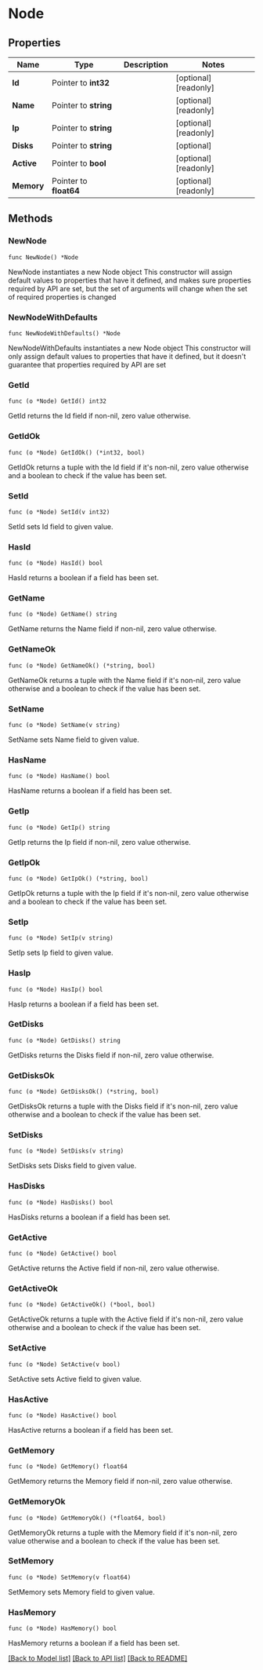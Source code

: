 # Node

## Properties

Name | Type | Description | Notes
------------ | ------------- | ------------- | -------------
**Id** | Pointer to **int32** |  | [optional] [readonly] 
**Name** | Pointer to **string** |  | [optional] [readonly] 
**Ip** | Pointer to **string** |  | [optional] [readonly] 
**Disks** | Pointer to **string** |  | [optional] 
**Active** | Pointer to **bool** |  | [optional] [readonly] 
**Memory** | Pointer to **float64** |  | [optional] [readonly] 

## Methods

### NewNode

`func NewNode() *Node`

NewNode instantiates a new Node object
This constructor will assign default values to properties that have it defined,
and makes sure properties required by API are set, but the set of arguments
will change when the set of required properties is changed

### NewNodeWithDefaults

`func NewNodeWithDefaults() *Node`

NewNodeWithDefaults instantiates a new Node object
This constructor will only assign default values to properties that have it defined,
but it doesn't guarantee that properties required by API are set

### GetId

`func (o *Node) GetId() int32`

GetId returns the Id field if non-nil, zero value otherwise.

### GetIdOk

`func (o *Node) GetIdOk() (*int32, bool)`

GetIdOk returns a tuple with the Id field if it's non-nil, zero value otherwise
and a boolean to check if the value has been set.

### SetId

`func (o *Node) SetId(v int32)`

SetId sets Id field to given value.

### HasId

`func (o *Node) HasId() bool`

HasId returns a boolean if a field has been set.

### GetName

`func (o *Node) GetName() string`

GetName returns the Name field if non-nil, zero value otherwise.

### GetNameOk

`func (o *Node) GetNameOk() (*string, bool)`

GetNameOk returns a tuple with the Name field if it's non-nil, zero value otherwise
and a boolean to check if the value has been set.

### SetName

`func (o *Node) SetName(v string)`

SetName sets Name field to given value.

### HasName

`func (o *Node) HasName() bool`

HasName returns a boolean if a field has been set.

### GetIp

`func (o *Node) GetIp() string`

GetIp returns the Ip field if non-nil, zero value otherwise.

### GetIpOk

`func (o *Node) GetIpOk() (*string, bool)`

GetIpOk returns a tuple with the Ip field if it's non-nil, zero value otherwise
and a boolean to check if the value has been set.

### SetIp

`func (o *Node) SetIp(v string)`

SetIp sets Ip field to given value.

### HasIp

`func (o *Node) HasIp() bool`

HasIp returns a boolean if a field has been set.

### GetDisks

`func (o *Node) GetDisks() string`

GetDisks returns the Disks field if non-nil, zero value otherwise.

### GetDisksOk

`func (o *Node) GetDisksOk() (*string, bool)`

GetDisksOk returns a tuple with the Disks field if it's non-nil, zero value otherwise
and a boolean to check if the value has been set.

### SetDisks

`func (o *Node) SetDisks(v string)`

SetDisks sets Disks field to given value.

### HasDisks

`func (o *Node) HasDisks() bool`

HasDisks returns a boolean if a field has been set.

### GetActive

`func (o *Node) GetActive() bool`

GetActive returns the Active field if non-nil, zero value otherwise.

### GetActiveOk

`func (o *Node) GetActiveOk() (*bool, bool)`

GetActiveOk returns a tuple with the Active field if it's non-nil, zero value otherwise
and a boolean to check if the value has been set.

### SetActive

`func (o *Node) SetActive(v bool)`

SetActive sets Active field to given value.

### HasActive

`func (o *Node) HasActive() bool`

HasActive returns a boolean if a field has been set.

### GetMemory

`func (o *Node) GetMemory() float64`

GetMemory returns the Memory field if non-nil, zero value otherwise.

### GetMemoryOk

`func (o *Node) GetMemoryOk() (*float64, bool)`

GetMemoryOk returns a tuple with the Memory field if it's non-nil, zero value otherwise
and a boolean to check if the value has been set.

### SetMemory

`func (o *Node) SetMemory(v float64)`

SetMemory sets Memory field to given value.

### HasMemory

`func (o *Node) HasMemory() bool`

HasMemory returns a boolean if a field has been set.


[[Back to Model list]](../README.md#documentation-for-models) [[Back to API list]](../README.md#documentation-for-api-endpoints) [[Back to README]](../README.md)


